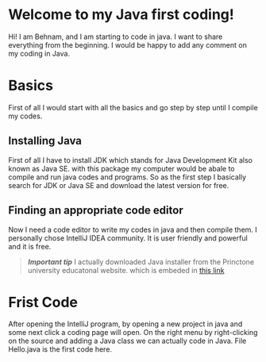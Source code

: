 # Welcome to my Java first coding!
Hi! I am Behnam, and I am starting to code in java. I want to share everything from the beginning.
I would be happy to add any comment on my coding in Java.
# Basics
First of all I would start with all the basics and go step by step until I compile my codes.
## Installing Java
First of all I have to install JDK which stands for Java Development Kit also known as Java SE. with this package my computer would be abale to compile and run java codes and programs. So as the first step I basically search for JDK or Java SE and download the latest version for free.

## Finding an appropriate code editor
Now I need a code editor to write my codes in java and then compile them.
I personally chose IntelliJ IDEA community. It is user friendly and powerful and it is free.

> ***Important tip***
I actually downloaded Java installer from the Princtone university educatonal website. which is embeded in [this link](https://lift.cs.princeton.edu/java/windows/)


# Frist Code
After opening the IntelliJ program, by opening a new project in java and some next click a coding page will open. On the right menu by right-clicking on the source and adding a Java class we can actually code in Java.  File Hello.java is the first code here.


